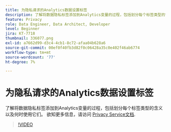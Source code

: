 ```yaml
---
title: 为隐私请求的Analytics数据设置标签
description: 了解将数据隐私标签添加到Analytics变量的过程，包括划分每个标签类型的含义以及何时使用它们。
feature: Privacy
role: Data Engineer, Data Architect, Developer
level: Beginner
jira: KT-7718
thumbnail: 336077.png
exl-id: a7662d99-d3c4-4cb1-8c72-afaa04b628a6
source-git-commit: 00ef0f40fb3d82f0c06428a35c0e402f46ab6774
workflow-type: tm+mt
source-wordcount: '77'
ht-degree: 7%

---
```


# 为隐私请求的Analytics数据设置标签

了解将数据隐私标签添加到Analytics变量的过程，包括划分每个标签类型的含义以及何时使用它们。 欲知更多信息，请访问 [Privacy Service文档](https://experienceleague.adobe.com/docs/experience-platform/privacy/home.html?lang=zh-Hans).

>[!VIDEO](https://video.tv.adobe.com/v/336077?learn=on)
